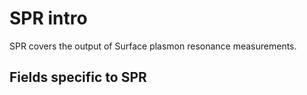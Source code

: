 

# SPR intro

SPR covers the output of Surface plasmon resonance measurements.


## Fields specific to SPR
